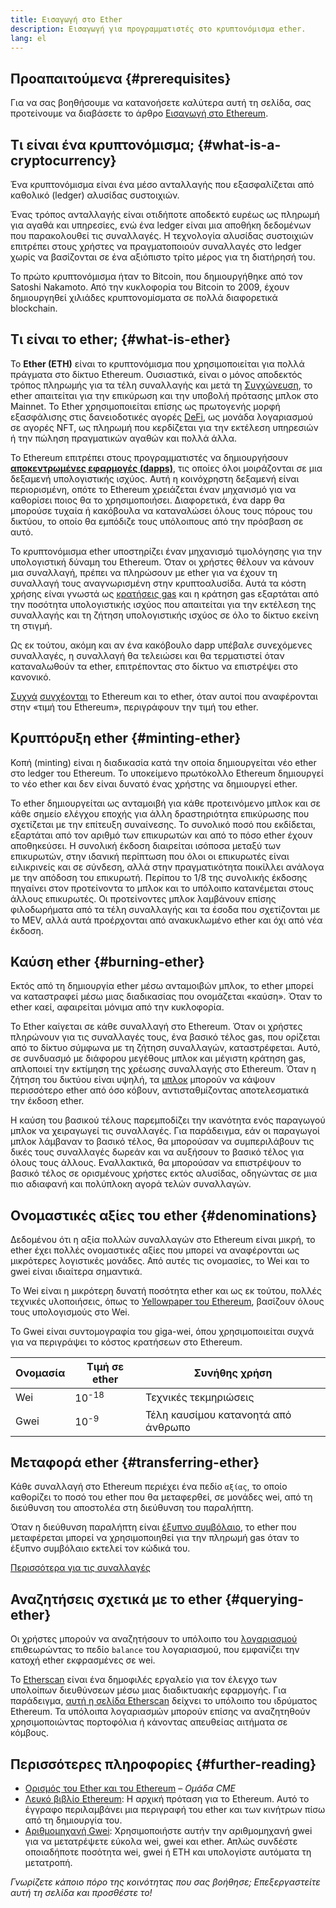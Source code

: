```yaml
---
title: Εισαγωγή στο Ether
description: Εισαγωγή για προγραμματιστές στο κρυπτονόμισμα ether.
lang: el
---
```


## Προαπαιτούμενα {#prerequisites}

Για να σας βοηθήσουμε να κατανοήσετε καλύτερα αυτή τη σελίδα, σας προτείνουμε να διαβάσετε το άρθρο [Εισαγωγή στο Ethereum](/developers/docs/intro-to-ethereum/).

## Τι είναι ένα κρυπτονόμισμα; {#what-is-a-cryptocurrency}

Ένα κρυπτονόμισμα είναι ένα μέσο ανταλλαγής που εξασφαλίζεται από καθολικό (ledger) αλυσίδας συστοιχιών.

Ένας τρόπος ανταλλαγής είναι οτιδήποτε αποδεκτό ευρέως ως πληρωμή για αγαθά και υπηρεσίες, ενώ ένα ledger είναι μια αποθήκη δεδομένων που παρακολουθεί τις συναλλαγές. Η τεχνολογία αλυσίδας συστοιχιών επιτρέπει στους χρήστες να πραγματοποιούν συναλλαγές στο ledger χωρίς να βασίζονται σε ένα αξιόπιστο τρίτο μέρος για τη διατήρησή του.

Το πρώτο κρυπτονόμισμα ήταν το Bitcoin, που δημιουργήθηκε από τον Satoshi Nakamoto. Από την κυκλοφορία του Bitcoin το 2009, έχουν δημιουργηθεί χιλιάδες κρυπτονομίσματα σε πολλά διαφορετικά blockchain.

## Τι είναι το ether; {#what-is-ether}

Το **Ether (ETH)** είναι το κρυπτονόμισμα που χρησιμοποιείται για πολλά πράγματα στο δίκτυο Ethereum. Ουσιαστικά, είναι ο μόνος αποδεκτός τρόπος πληρωμής για τα τέλη συναλλαγής και μετά τη [Συγχώνευση](/roadmap/merge), το ether απαιτείται για την επικύρωση και την υποβολή πρότασης μπλοκ στο Mainnet. Το Ether χρησιμοποιείται επίσης ως πρωτογενής μορφή εξασφάλισης στις δανειοδοτικές αγορές [DeFi](/defi), ως μονάδα λογαριασμού σε αγορές NFT, ως πληρωμή που κερδίζεται για την εκτέλεση υπηρεσιών ή την πώληση πραγματικών αγαθών και πολλά άλλα.

Το Ethereum επιτρέπει στους προγραμματιστές να δημιουργήσουν [**αποκεντρωμένες εφαρμογές (dapps)**](/developers/docs/dapps), τις οποίες όλοι μοιράζονται σε μια δεξαμενή υπολογιστικής ισχύος. Αυτή η κοινόχρηστη δεξαμενή είναι περιορισμένη, οπότε το Ethereum χρειάζεται έναν μηχανισμό για να καθορίσει ποιος θα το χρησιμοποιήσει. Διαφορετικά, ένα dapp θα μπορούσε τυχαία ή κακόβουλα να καταναλώσει όλους τους πόρους του δικτύου, το οποίο θα εμπόδιζε τους υπόλοιπους από την πρόσβαση σε αυτό.

Το κρυπτονόμισμα ether υποστηρίζει έναν μηχανισμό τιμολόγησης για την υπολογιστική δύναμη του Ethereum. Όταν οι χρήστες θέλουν να κάνουν μια συναλλαγή, πρέπει να πληρώσουν με ether για να έχουν τη συναλλαγή τους αναγνωρισμένη στην κρυπτοαλυσίδα. Αυτά τα κόστη χρήσης είναι γνωστά ως [κρατήσεις gas](/developers/docs/gas/) και η κράτηση gas εξαρτάται από την ποσότητα υπολογιστικής ισχύος που απαιτείται για την εκτέλεση της συναλλαγής και τη ζήτηση υπολογιστικής ισχύος σε όλο το δίκτυο εκείνη τη στιγμή.

Ως εκ τούτου, ακόμη και αν ένα κακόβουλο dapp υπέβαλε συνεχόμενες συναλλαγές, η συναλλαγή θα τελειώσει και θα τερματιστεί όταν καταναλωθούν τα ether, επιτρέποντας στο δίκτυο να επιστρέψει στο κανονικό.

[Συχνά](https://www.reuters.com/article/us-crypto-currencies-lending-insight-idUSKBN25M0GP#:~:text=price%20of%20ethereum) [συγχέονται](https://www.cnn.com/2021/03/14/tech/nft-art-buying/index.html#:~:text=price%20of%20ethereum) το Ethereum και το ether, όταν αυτοί που αναφέρονται στην «τιμή του Ethereum», περιγράφουν την τιμή του ether.

## Κρυπτόρυξη ether {#minting-ether}

Κοπή (minting) είναι η διαδικασία κατά την οποία δημιουργείται νέο ether στο ledger του Ethereum. Το υποκείμενο πρωτόκολλο Ethereum δημιουργεί το νέο ether και δεν είναι δυνατό ένας χρήστης να δημιουργεί ether.

Το ether δημιουργείται ως ανταμοιβή για κάθε προτεινόμενο μπλοκ και σε κάθε σημείο ελέγχου εποχής για άλλη δραστηριότητα επικύρωσης που σχετίζεται με την επίτευξη συναίνεσης. Το συνολικό ποσό που εκδίδεται, εξαρτάται από τον αριθμό των επικυρωτών και από το πόσο ether έχουν αποθηκεύσει. Η συνολική έκδοση διαιρείται ισόποσα μεταξύ των επικυρωτών, στην ιδανική περίπτωση που όλοι οι επικυρωτές είναι ειλικρινείς και σε σύνδεση, αλλά στην πραγματικότητα ποικίλλει ανάλογα με την απόδοση του επικυρωτή. Περίπου το 1/8 της συνολικής έκδοσης πηγαίνει στον προτείνοντα το μπλοκ και το υπόλοιπο κατανέμεται στους άλλους επικυρωτές. Οι προτείνοντες μπλοκ λαμβάνουν επίσης φιλοδωρήματα από τα τέλη συναλλαγής και τα έσοδα που σχετίζονται με το MEV, αλλά αυτά προέρχονται από ανακυκλωμένο ether και όχι από νέα έκδοση.

## Καύση ether {#burning-ether}

Εκτός από τη δημιουργία ether μέσω ανταμοιβών μπλοκ, το ether μπορεί να καταστραφεί μέσω μιας διαδικασίας που ονομάζεται «καύση». Όταν το ether καεί, αφαιρείται μόνιμα από την κυκλοφορία.

Το Ether καίγεται σε κάθε συναλλαγή στο Ethereum. Όταν οι χρήστες πληρώνουν για τις συναλλαγές τους, ένα βασικό τέλος gas, που ορίζεται από το δίκτυο σύμφωνα με τη ζήτηση συναλλαγών, καταστρέφεται. Αυτό, σε συνδυασμό με διάφορου μεγέθους μπλοκ και μέγιστη κράτηση gas, απλοποιεί την εκτίμηση της χρέωσης συναλλαγής στο Ethereum. Όταν η ζήτηση του δικτύου είναι υψηλή, τα [μπλοκ](https://etherscan.io/block/12965263) μπορούν να κάψουν περισσότερο ether από όσο κόβουν, αντισταθμίζοντας αποτελεσματικά την έκδοση ether.

Η καύση του βασικού τέλους παρεμποδίζει την ικανότητα ενός παραγωγού μπλοκ να χειραγωγεί τις συναλλαγές. Για παράδειγμα, εάν οι παραγωγοί μπλοκ λάμβαναν το βασικό τέλος, θα μπορούσαν να συμπεριλάβουν τις δικές τους συναλλαγές δωρεάν και να αυξήσουν το βασικό τέλος για όλους τους άλλους. Εναλλακτικά, θα μπορούσαν να επιστρέψουν το βασικό τέλος σε ορισμένους χρήστες εκτός αλυσίδας, οδηγώντας σε μια πιο αδιαφανή και πολύπλοκη αγορά τελών συναλλαγών.

## Ονομαστικές αξίες του ether {#denominations}

Δεδομένου ότι η αξία πολλών συναλλαγών στο Ethereum είναι μικρή, το ether έχει πολλές ονομαστικές αξίες που μπορεί να αναφέρονται ως μικρότερες λογιστικές μονάδες. Από αυτές τις ονομασίες, το Wei και το gwei είναι ιδιαίτερα σημαντικά.

Το Wei είναι η μικρότερη δυνατή ποσότητα ether και ως εκ τούτου, πολλές τεχνικές υλοποιήσεις, όπως το [Yellowpaper του Ethereum](https://ethereum.github.io/yellowpaper/paper.pdf), βασίζουν όλους τους υπολογισμούς στο Wei.

Το Gwei είναι συντομογραφία του giga-wei, όπου χρησιμοποιείται συχνά για να περιγράψει το κόστος κρατήσεων στο Ethereum.

| Ονομασία | Τιμή σε ether    | Συνήθης χρήση                       |
| -------- | ---------------- | ----------------------------------- |
| Wei      | 10<sup>-18</sup> | Τεχνικές τεκμηριώσεις               |
| Gwei     | 10<sup>-9</sup>  | Τέλη καυσίμου κατανοητά από άνθρωπο |

## Μεταφορά ether {#transferring-ether}

Κάθε συναλλαγή στο Ethereum περιέχει ένα πεδίο `αξίας`, το οποίο καθορίζει το ποσό του ether που θα μεταφερθεί, σε μονάδες wei, από τη διεύθυνση του αποστολέα στη διεύθυνση του παραλήπτη.

Όταν η διεύθυνση παραλήπτη είναι [έξυπνο συμβόλαιο](/developers/docs/smart-contracts/), το ether που μεταφέρεται μπορεί να χρησιμοποιηθεί για την πληρωμή gas όταν το έξυπνο συμβόλαιο εκτελεί τον κώδικά του.

[Περισσότερα για τις συναλλαγές](/developers/docs/transactions/)

## Αναζητήσεις σχετικά με το ether {#querying-ether}

Οι χρήστες μπορούν να αναζητήσουν το υπόλοιπο του [λογαριασμού](/developers/docs/accounts/) επιθεωρώντας το πεδίο `balance` του λογαριασμού, που εμφανίζει την κατοχή ether εκφρασμένες σε wei.

Το [Etherscan](https://etherscan.io) είναι ένα δημοφιλές εργαλείο για τον έλεγχο των υπολοίπων διευθύνσεων μέσω μιας διαδικτυακής εφαρμογής. Για παράδειγμα, [αυτή η σελίδα Etherscan](https://etherscan.io/address/0xde0b295669a9fd93d5f28d9ec85e40f4cb697bae) δείχνει το υπόλοιπο του ιδρύματος Ethereum. Τα υπόλοιπα λογαριασμών μπορούν επίσης να αναζητηθούν χρησιμοποιώντας πορτοφόλια ή κάνοντας απευθείας αιτήματα σε κόμβους.

## Περισσότερες πληροφορίες {#further-reading}

- [Ορισμός του Ether και του Ethereum](https://www.cmegroup.com/education/courses/introduction-to-ether/defining-ether-and-ethereum.html) – _Ομάδα CME_
- [Λευκό βιβλίο Ethereum](/whitepaper/): Η αρχική πρόταση για το Ethereum. Αυτό το έγγραφο περιλαμβάνει μια περιγραφή του ether και των κινήτρων πίσω από τη δημιουργία του.
- [Αριθμομηχανή Gwei](https://www.alchemy.com/gwei-calculator): Χρησιμοποιήστε αυτήν την αριθμομηχανή gwei για να μετατρέψετε εύκολα wei, gwei και ether. Απλώς συνδέστε οποιαδήποτε ποσότητα wei, gwei ή ETH και υπολογίστε αυτόματα τη μετατροπή.

_Γνωρίζετε κάποιο πόρο της κοινότητας που σας βοήθησε; Επεξεργαστείτε αυτή τη σελίδα και προσθέστε το!_
